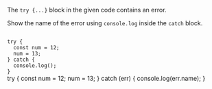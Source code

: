 The `try {...}` block in the given code
contains an error.

Show the name of the error
using `console.log`
inside the `catch` block.

<codeblock type="exercise" language="javascript" testMode="fixedInput">
<code>
try {
  const num = 12;
  num = 13;
} catch {
  console.log();
}
</code>

<solution>
try {
  const num = 12;
  num = 13;
} catch (err) {
  console.log(err.name);
}
</solution>
</codeblock>